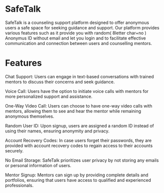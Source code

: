 # SafeTalk
SafeTalk is a counseling support platform designed to offer anonymous users a safe space for seeking guidance and support. Our platform provides various features such as it provide you with
random( 8letter char+no ) Anonymus ID without email and let you login and to facilitate effective communication and connection between users and  counselling mentors.

# Features
Chat Support: Users can engage in text-based conversations with trained mentors to discuss their concerns and seek guidance.

Voice Call: Users have the option to initiate voice calls with mentors for more personalized support and assistance.

One-Way Video Call: Users can choose to have one-way video calls with mentors, allowing them to see and hear the mentor while remaining anonymous themselves.

Random User ID: Upon signup, users are assigned a random ID instead of using their names, ensuring anonymity and privacy.

Account Recovery Codes: In case users forget their passwords, they are provided with account recovery codes to regain access to their accounts securely.

No Email Storage: SafeTalk prioritizes user privacy by not storing any emails or personal information of users.

Mentor Signup: Mentors can sign up by providing complete details and portfolios, ensuring that users have access to qualified and experienced professionals.



